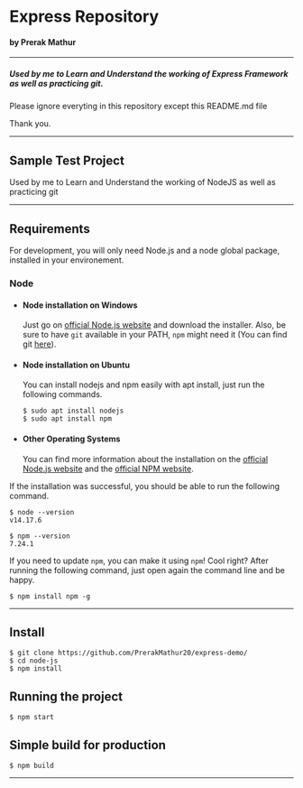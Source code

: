 # Express Repository
#### by Prerak Mathur
---
##### Used by me to Learn and Understand the working of Express Framework as well as practicing git.

Please ignore everyting in this repository except this README.md file

Thank you.

---

## Sample Test Project

Used by me to Learn and Understand the working of NodeJS as well as practicing git

---
## Requirements

For development, you will only need Node.js and a node global package, installed in your environement.

### Node
- #### Node installation on Windows

  Just go on [official Node.js website](https://nodejs.org/) and download the installer.
Also, be sure to have `git` available in your PATH, `npm` might need it (You can find git [here](https://git-scm.com/)).

- #### Node installation on Ubuntu

  You can install nodejs and npm easily with apt install, just run the following commands.

      $ sudo apt install nodejs
      $ sudo apt install npm

- #### Other Operating Systems
  You can find more information about the installation on the [official Node.js website](https://nodejs.org/) and the [official NPM website](https://npmjs.org/).

If the installation was successful, you should be able to run the following command.

    $ node --version
    v14.17.6

    $ npm --version
    7.24.1

If you need to update `npm`, you can make it using `npm`! Cool right? After running the following command, just open again the command line and be happy.

    $ npm install npm -g

---

## Install

    $ git clone https://github.com/PrerakMathur20/express-demo/
    $ cd node-js
    $ npm install

## Running the project

    $ npm start

## Simple build for production

    $ npm build


---